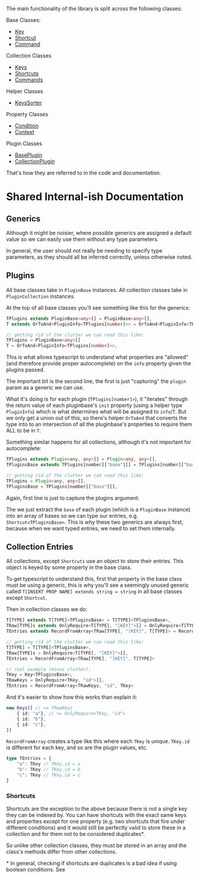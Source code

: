 The main functionality of the library is split across the following classes:

Base Classes:
- [Key](./Key.ts)
- [Shortcut](./Shortcut.ts)
- [Command](./Command.ts)

Collection Classes
- [Keys](./Keys.ts)
- [Shortcuts](./Shortcuts.ts)
- [Commands](./Commands.ts)

Helper Classes
- [KeysSorter](./KeysSorter.ts)

Property Classes
- [Condition](./Condition.ts)
- [Context](./Context.ts)

Plugin Classes
- [BasePlugin](./BasePlugin.ts)
- [CollectionPlugin](./CollectionPlugin.ts)


That's how they are referred to in the code and documentation.

# Shared Internal-ish Documentation

## Generics

Although it might be noisier, where possible generics are assigned a default value so we can easily use them without any type parameters.

In general, the user should not really be needing to specify type parameters, as they should all be inferred correctly, unless otherwise noted.

## Plugins

All base classes take in `PluginBase` instances.
All collection classes take in `PluginCollection` instances.

At the top of all base classes you'll see something like this for the generics:

```ts
TPlugins extends PluginBase<any>[] = PluginBase<any>[],
T extends OrToAnd<PluginInfo<TPlugins[number]>> = OrToAnd<PluginInfo<TPlugins[number]>>,

// getting rid of the clutter we can read this like:
TPlugins = PluginBase<any>[]
T = OrToAnd<PluginInfo<TPlugins[number]>>,
```

This is what allows typescript to understand what properties are "allowed" (and therefore provide proper autocomplete) on the `info` property given the plugins passed.

The important bit is the second line, the first is just "capturing" the `plugin` param as a generic we can use.

What it's doing is for each plugin (`TPlugins[number]>`), it "iterates" through the return value of each pluginbase's `init` property (using a helper type `PluginInfo`) which is what determines what will be assigned to `info`/`T`. But we only get a union out of this, so there's helper `OrToAnd` that converts the type into to an intersection of all the pluginbase's properties to require them ALL to be in `T`.

Something similar happens for all collections, although it's not important for autocomplete:

```ts
TPlugins extends Plugin<any, any>[] = Plugin<any, any>[],
TPluginsBase extends TPlugins[number]["base"][] = TPlugins[number]["base"][],

// getting rid of the clutter we can read this like:
TPlugins = Plugin<any, any>[],
TPluginsBase = TPlugins[number]["base"][],
```

Again, first line is just to capture the plugins argument.

The we just extract the `base` of each plugin (which is a `PluginBase` instance) into an array of bases so we can type our entries, e.g. `Shortcut<TPluginsBase>`. This is why these two generics are always first, because when we want typed entries, we need to set them internally.

## Collection Entries

All collections, except `Shortcuts` use an object to store their entries. This object is keyed by some property in the base class.

To get typescript to understand this, first that property in the base class must be using a generic, this is why you'll see a seemingly unused generic called `T[INSERT PROP NAME] extends string = string` in all base classes except `Shortcut`.

Then in collection classes we do:

```ts
T[TYPE] extends T[TYPE]<TPluginsBase> = T[TYPE]<TPluginsBase>,
TRaw[TYPE]s extends OnlyRequire<T[TYPE], "[KEY]">[] = OnlyRequire<T[TYPE], "[KEY]">[],
TEntries extends RecordFromArray<TRaw[TYPE], "[KEY]", T[TYPE]> = RecordFromArray<TRaw[TYPE], "[KEY]", T[TYPE]>

// getting rid of the clutter we can read this like:
T[TYPE] = T[TYPE]<TPluginsBase>,
TRaw[TYPE]s = OnlyRequire<T[TYPE], "[KEY]">[],
TEntries = RecordFromArray<TRaw[TYPE], "[KEY]", T[TYPE]>

// real example (minus clutter):
TKey = Key<TPluginsBase>,
TRawKeys = OnlyRequire<TKey, "id">[],
TEntries = RecordFromArray<TRawKeys, "id", TKey>
```

And it's easier to show how this works than explain it:
```ts
new Keys([ // <= TRawKeys
	{ id: "a"}, // <= OnlyRequire<TKey, "id">
	{ id: "b"},
	{ id: "c"},
])
```

`RecordFromArray` creates a type like this where each `TKey` is unique. `TKey.id` is different for each key, and so are the plugin values, etc.

```ts
type TEntries = {
	"a": TKey // TKey.id = a
	"b": TKey // TKey.id = b
	"c": TKey // TKey.id = c
}
```

### Shortcuts

Shortcuts are the exception to the above because there is not a single key they can be indexed by. You can have shortcuts with the exact same keys and properties except for one property (e.g. two shortcuts that fire under different conditions) and it would still be perfectly valid to store these in a collection and for them not to be considered duplicates\*.

So unlike other collection classes, they must be stored in an array and the class's methods differ from other collections.

\* In general, checking if shortcuts are duplicates is a bad idea if using boolean conditions. See <!-- Todo -->
